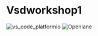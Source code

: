 # Vsdworkshop1
![vs_code_platformio](https://github.com/user-attachments/assets/74aea4fb-4c2d-40b7-a094-99d72a6c14cd)
![Openlane](https://github.com/user-attachments/assets/f8bea0e9-468c-4e29-b20a-1fec5f591ab3)
